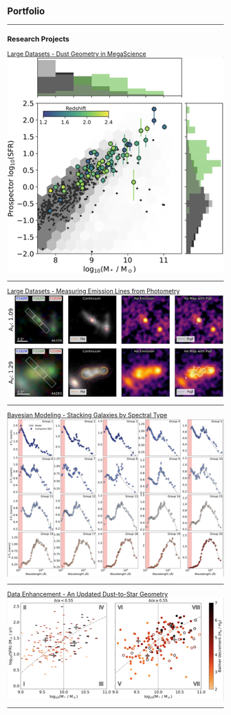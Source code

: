## Portfolio

---

### Research Projects

[Large Datasets - Dust Geometry in MegaScience](/paper4)
<img src="images/Paper4_Preview.png?raw=true"/>

---
[Large Datasets - Measuring Emission Lines from Photometry](/paper3)
<img src="images/Paper3_Preview.png?raw=true"/>

---
[Bayesian Modeling - Stacking Galaxies by Spectral Type](/paper2)
<img src="images/Paper2_Preview.png?raw=true"/>

---
[Data Enhancement - An Updated Dust-to-Star Geometry](/paper1)
<img src="images/Paper1_Preview.png?raw=true"/>


---

<!-- ### Category Name 2

- [Project 1 Title](http://example.com/)
- [Project 2 Title](http://example.com/)
- [Project 3 Title](http://example.com/)
- [Project 4 Title](http://example.com/)
- [Project 5 Title](http://example.com/)

--- -->




